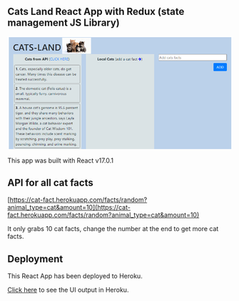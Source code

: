 ## Cats Land React App with Redux (state management JS Library)

![Output](readme.png)

This app was built with React v17.0.1

## API for all cat facts

[https://cat-fact.herokuapp.com/facts/random?animal_type=cat&amount=10](https://cat-fact.herokuapp.com/facts/random?animal_type=cat&amount=10)

It only grabs 10 cat facts, change the number at the end to get more cat facts.

## Deployment

This React App has been deployed to Heroku.

[Click here](https://cats-land-react-redux-app.herokuapp.com/) to see the UI output in Heroku.
